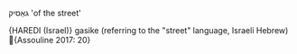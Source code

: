גאַסיק
'of the street'

{HAREDI (Israel)}
gasike (referring to the "street" language, Israeli Hebrew) {Assouline 2017: 20}